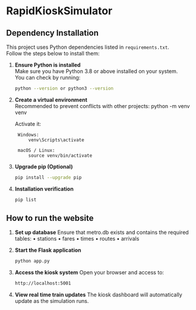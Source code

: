 # RapidKioskSimulator

## Dependency Installation

This project uses Python dependencies listed in `requirements.txt`.  
Follow the steps below to install them:

1. **Ensure Python is installed**  
   Make sure you have Python 3.8 or above installed on your system.  
   You can check by running:
   ```bash
   python --version or python3 --version

2. **Create a virtual environment**  
   Recommended to prevent conflicts with other projects:
   python -m venv venv

   Activate it:
   
        Windows:
            venv\Scripts\activate
        
        macOS / Linux:
            source venv/bin/activate

3. **Upgrade pip (Optional)**
   ```bash
   pip install --upgrade pip

4. **Installation verification**
   ```bash
   pip list

## How to run the website
1. **Set up database**
   Ensure that metro.db exists and contains the required tables:
   	•	stations
   	•	fares
   	•	times
   	•	routes
   	•	arrivals

2. **Start the Flask application**
   ```bash
   python app.py

3. **Access the kiosk system**
   Open your browser and access to:
   ```bash
   http://localhost:5001

4. **View real time train updates**
   The kiosk dashboard will automatically update as the simulation runs.

